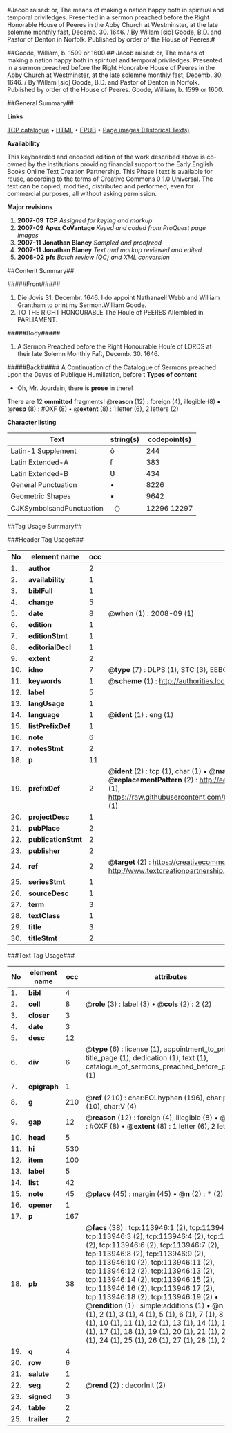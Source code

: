 #Jacob raised: or, The means of making a nation happy both in spiritual and temporal priviledges. Presented in a sermon preached before the Right Honorable House of Peeres in the Abby Church at Westminster, at the late solemne monthly fast, Decemb. 30. 1646. / By Willam [sic] Goode, B.D. and Pastor of Denton in Norfolk. Published by order of the House of Peeres.#

##Goode, William, b. 1599 or 1600.##
Jacob raised: or, The means of making a nation happy both in spiritual and temporal priviledges. Presented in a sermon preached before the Right Honorable House of Peeres in the Abby Church at Westminster, at the late solemne monthly fast, Decemb. 30. 1646. / By Willam [sic] Goode, B.D. and Pastor of Denton in Norfolk. Published by order of the House of Peeres.
Goode, William, b. 1599 or 1600.

##General Summary##

**Links**

[TCP catalogue](http://www.ota.ox.ac.uk/tcp/)  • 
[HTML](http://tei.it.ox.ac.uk/tcp/Texts-HTML/free/A85/A85371.html)  • 
[EPUB](http://tei.it.ox.ac.uk/tcp/Texts-EPUB/free/A85/A85371.epub) • 
[Page images (Historical Texts)](https://data.historicaltexts.jisc.ac.uk/view?pubId=eebo-99861801e&pageId=eebo-99861801e-113946-1)

**Availability**

This keyboarded and encoded edition of the
	       work described above is co-owned by the institutions
	       providing financial support to the Early English Books
	       Online Text Creation Partnership. This Phase I text is
	       available for reuse, according to the terms of Creative
	       Commons 0 1.0 Universal. The text can be copied,
	       modified, distributed and performed, even for
	       commercial purposes, all without asking permission.

**Major revisions**

1. __2007-09__ __TCP__ *Assigned for keying and markup*
1. __2007-09__ __Apex CoVantage__ *Keyed and coded from ProQuest page images*
1. __2007-11__ __Jonathan Blaney__ *Sampled and proofread*
1. __2007-11__ __Jonathan Blaney__ *Text and markup reviewed and edited*
1. __2008-02__ __pfs__ *Batch review (QC) and XML conversion*

##Content Summary##

#####Front#####

1. Die Jovis 31. Decembr. 1646.
I do appoint Nathanaell Webb and William Grantham to print my Sermon.William Goode.
1. TO THE RIGHT HONOURABLE The Houſe of PEERES Aſſembled in PARLIAMENT.

#####Body#####

1. A Sermon Preached before the Right Honourable Houſe of LORDS at their late Solemn Monthly Faſt, Decemb. 30. 1646.

#####Back#####
A Continuation of the Catalogue of Sermons preached upon the Dayes of Publique Humiliation, before t
**Types of content**

  * Oh, Mr. Jourdain, there is **prose** in there!

There are 12 **ommitted** fragments! 
 @__reason__ (12) : foreign (4), illegible (8)  •  @__resp__ (8) : #OXF (8)  •  @__extent__ (8) : 1 letter (6), 2 letters (2)

**Character listing**


|Text|string(s)|codepoint(s)|
|---|---|---|
|Latin-1 Supplement|ô|244|
|Latin Extended-A|ſ|383|
|Latin Extended-B|Ʋ|434|
|General Punctuation|•|8226|
|Geometric Shapes|▪|9642|
|CJKSymbolsandPunctuation|〈〉|12296 12297|

##Tag Usage Summary##

###Header Tag Usage###

|No|element name|occ|attributes|
|---|---|---|---|
|1.|__author__|2||
|2.|__availability__|1||
|3.|__biblFull__|1||
|4.|__change__|5||
|5.|__date__|8| @__when__ (1) : 2008-09 (1)|
|6.|__edition__|1||
|7.|__editionStmt__|1||
|8.|__editorialDecl__|1||
|9.|__extent__|2||
|10.|__idno__|7| @__type__ (7) : DLPS (1), STC (3), EEBO-CITATION (1), PROQUEST (1), VID (1)|
|11.|__keywords__|1| @__scheme__ (1) : http://authorities.loc.gov/ (1)|
|12.|__label__|5||
|13.|__langUsage__|1||
|14.|__language__|1| @__ident__ (1) : eng (1)|
|15.|__listPrefixDef__|1||
|16.|__note__|6||
|17.|__notesStmt__|2||
|18.|__p__|11||
|19.|__prefixDef__|2| @__ident__ (2) : tcp (1), char (1)  •  @__matchPattern__ (2) : ([0-9\-]+):([0-9IVX]+) (1), (.+) (1)  •  @__replacementPattern__ (2) : http://eebo.chadwyck.com/downloadtiff?vid=$1&page=$2 (1), https://raw.githubusercontent.com/textcreationpartnership/Texts/master/tcpchars.xml#$1 (1)|
|20.|__projectDesc__|1||
|21.|__pubPlace__|2||
|22.|__publicationStmt__|2||
|23.|__publisher__|2||
|24.|__ref__|2| @__target__ (2) : https://creativecommons.org/publicdomain/zero/1.0/ (1), http://www.textcreationpartnership.org/docs/. (1)|
|25.|__seriesStmt__|1||
|26.|__sourceDesc__|1||
|27.|__term__|3||
|28.|__textClass__|1||
|29.|__title__|3||
|30.|__titleStmt__|2||


###Text Tag Usage###

|No|element name|occ|attributes|
|---|---|---|---|
|1.|__bibl__|4||
|2.|__cell__|8| @__role__ (3) : label (3)  •  @__cols__ (2) : 2 (2)|
|3.|__closer__|3||
|4.|__date__|3||
|5.|__desc__|12||
|6.|__div__|6| @__type__ (6) : license (1), appointment_to_print (1), title_page (1), dedication (1), text (1), catalogue_of_sermons_preached_before_parliament (1)|
|7.|__epigraph__|1||
|8.|__g__|210| @__ref__ (210) : char:EOLhyphen (196), char:punc (10), char:V (4)|
|9.|__gap__|12| @__reason__ (12) : foreign (4), illegible (8)  •  @__resp__ (8) : #OXF (8)  •  @__extent__ (8) : 1 letter (6), 2 letters (2)|
|10.|__head__|5||
|11.|__hi__|530||
|12.|__item__|100||
|13.|__label__|5||
|14.|__list__|42||
|15.|__note__|45| @__place__ (45) : margin (45)  •  @__n__ (2) : * (2)|
|16.|__opener__|1||
|17.|__p__|167||
|18.|__pb__|38| @__facs__ (38) : tcp:113946:1 (2), tcp:113946:2 (2), tcp:113946:3 (2), tcp:113946:4 (2), tcp:113946:5 (2), tcp:113946:6 (2), tcp:113946:7 (2), tcp:113946:8 (2), tcp:113946:9 (2), tcp:113946:10 (2), tcp:113946:11 (2), tcp:113946:12 (2), tcp:113946:13 (2), tcp:113946:14 (2), tcp:113946:15 (2), tcp:113946:16 (2), tcp:113946:17 (2), tcp:113946:18 (2), tcp:113946:19 (2)  •  @__rendition__ (1) : simple:additions (1)  •  @__n__ (29) : 1 (1), 2 (1), 3 (1), 4 (1), 5 (1), 6 (1), 7 (1), 8 (1), 9 (1), 10 (1), 11 (1), 12 (1), 13 (1), 14 (1), 15 (1), 16 (1), 17 (1), 18 (1), 19 (1), 20 (1), 21 (1), 22 (1), 23 (1), 24 (1), 25 (1), 26 (1), 27 (1), 28 (1), 29 (1)|
|19.|__q__|4||
|20.|__row__|6||
|21.|__salute__|1||
|22.|__seg__|2| @__rend__ (2) : decorInit (2)|
|23.|__signed__|3||
|24.|__table__|2||
|25.|__trailer__|2||
